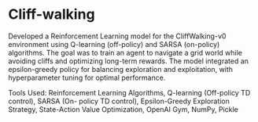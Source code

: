 # Cliff-walking

Developed a Reinforcement Learning model for the
CliffWalking-v0 environment using Q-learning (off-policy) and SARSA (on-policy) algorithms. The
goal was to train an agent to navigate a grid world while avoiding cliffs and optimizing long-term
rewards. The model integrated an epsilon-greedy policy for balancing exploration and exploitation,
with hyperparameter tuning for optimal performance.

Tools Used: Reinforcement Learning Algorithms, Q-learning (Off-policy TD control), SARSA (On-
policy TD control), Epsilon-Greedy Exploration Strategy, State-Action Value Optimization, OpenAI
Gym, NumPy, Pickle
